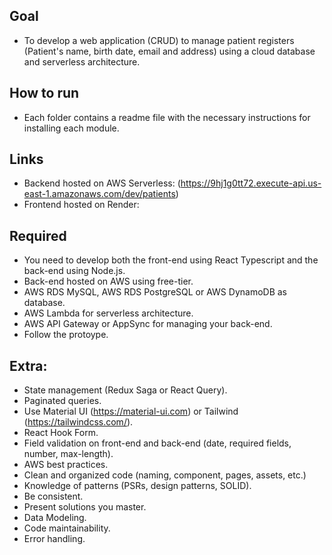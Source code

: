 ## Goal

- To develop a web application (CRUD) to manage patient registers (Patient's name, birth date, email and address) using a cloud database and serverless architecture.

## How to run

- Each folder contains a readme file with the necessary instructions for installing each module.

## Links

- Backend hosted on AWS Serverless: (https://9hj1g0tt72.execute-api.us-east-1.amazonaws.com/dev/patients)
- Frontend hosted on Render:

## Required

- You need to develop both the front-end using React Typescript and the back-end using Node.js.
- Back-end hosted on AWS using free-tier.
- AWS RDS MySQL, AWS RDS PostgreSQL or AWS DynamoDB as database.
- AWS Lambda for serverless architecture.
- AWS API Gateway or AppSync for managing your back-end.
- Follow the protoype.

## Extra:

- State management (Redux Saga or React Query).
- Paginated queries.
- Use Material UI (https://material-ui.com) or Tailwind (https://tailwindcss.com/).
- React Hook Form.
- Field validation on front-end and back-end (date, required fields, number, max-length).
- AWS best practices.
- Clean and organized code (naming, component, pages, assets, etc.)
- Knowledge of patterns (PSRs, design patterns, SOLID).
- Be consistent.
- Present solutions you master.
- Data Modeling.
- Code maintainability.
- Error handling.
